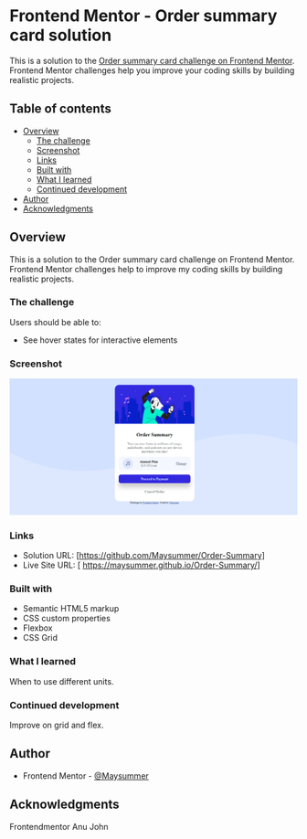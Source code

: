 # Frontend Mentor - Order summary card solution

This is a solution to the [Order summary card challenge on Frontend Mentor](https://www.frontendmentor.io/challenges/order-summary-component-QlPmajDUj). Frontend Mentor challenges help you improve your coding skills by building realistic projects. 

## Table of contents

- [Overview](#overview)
  - [The challenge](#the-challenge)
  - [Screenshot](#screenshot)
  - [Links](#links)
  - [Built with](#built-with)
  - [What I learned](#what-i-learned)
  - [Continued development](#continued-development)
- [Author](#author)
- [Acknowledgments](#acknowledgments)


## Overview
This is a solution to the Order summary card challenge on Frontend Mentor. Frontend Mentor challenges help to improve my coding skills by building realistic projects.

### The challenge

Users should be able to:

- See hover states for interactive elements

### Screenshot

![](./Screenshot.png)



### Links

- Solution URL: [https://github.com/Maysummer/Order-Summary]
- Live Site URL: [ https://maysummer.github.io/Order-Summary/]


### Built with

- Semantic HTML5 markup
- CSS custom properties
- Flexbox
- CSS Grid

### What I learned

When to use different units.


### Continued development

Improve on grid and flex.


## Author

- Frontend Mentor - [@Maysummer](https://www.frontendmentor.io/profile/Maysummer)



## Acknowledgments
Frontendmentor
Anu
John
